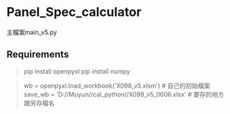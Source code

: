 # Panel_Spec_calculator

主檔案main_v5.py

## Requirements
> pip install openpyxl
> pip install numpy


> wb = openpyxl.load_workbook('X098_v5.xlsm')  # 自己的初始檔案
> save_wb = 'D://Muyun//cal_python//X098_v5_0606.xlsx'  # 要存的地方跟另存檔名
